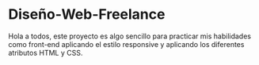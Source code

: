 # Diseño-Web-Freelance

Hola a todos, este proyecto es algo sencillo para practicar mis habilidades como front-end aplicando el estilo responsive y aplicando los diferentes atributos HTML y CSS.
